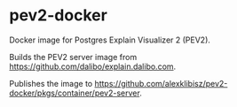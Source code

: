 # pev2-docker

Docker image for Postgres Explain Visualizer 2 (PEV2).

Builds the PEV2 server image from <https://github.com/dalibo/explain.dalibo.com>.

Publishes the image to <https://github.com/alexklibisz/pev2-docker/pkgs/container/pev2-server>.